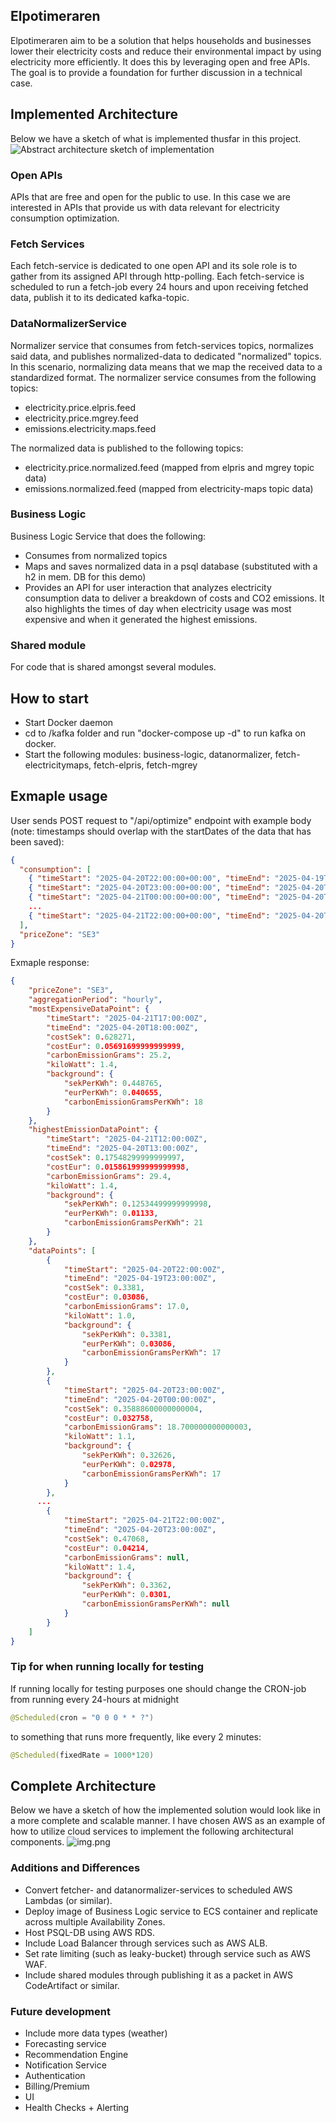 ## Elpotimeraren

Elpotimeraren aim to be a solution that helps households and businesses lower their electricity costs and reduce their environmental impact by using electricity more efficiently. It does this by leveraging open and free APIs. The goal is to provide a foundation for further discussion in a technical case.

## Implemented Architecture
Below we have a sketch of what is implemented thusfar in this project.
![Abstract architecture sketch of implementation](img_1.png)

### Open APIs
APIs that are free and open for the public to use. In this case we are interested in APIs that provide us with data relevant for electricity consumption optimization.

### Fetch Services
Each fetch-service is dedicated to one open API and its sole role is to gather from its assigned API through http-polling. Each fetch-service is scheduled to run a fetch-job every 24 hours and upon receiving fetched data, publish it to its dedicated kafka-topic.

### DataNormalizerService
Normalizer service that consumes from fetch-services topics, normalizes said data, and publishes normalized-data to dedicated "normalized" topics.
In this scenario, normalizing data means that we map the received data to a standardized format. The normalizer service consumes from the following topics:
- electricity.price.elpris.feed
- electricity.price.mgrey.feed
- emissions.electricity.maps.feed

The normalized data is published to the following topics:
- electricity.price.normalized.feed (mapped from elpris and mgrey topic data)
- emissions.normalized.feed (mapped from electricity-maps topic data)

### Business Logic
Business Logic Service that does the following: 
- Consumes from normalized topics
- Maps and saves normalized data in a psql database (substituted with a h2 in mem. DB for this demo)
- Provides an API for user interaction that analyzes electricity consumption data to deliver a breakdown of costs and CO2 emissions. It also highlights the times of day when electricity usage was most expensive and when it generated the highest emissions.

### Shared module
For code that is shared amongst several modules.

## How to start
- Start Docker daemon 
- cd to /kafka folder and run "docker-compose up -d" to run kafka on docker.
- Start the following modules: business-logic, datanormalizer, fetch-electricitymaps, fetch-elpris, fetch-mgrey

## Exmaple usage
User sends POST request to "/api/optimize" endpoint with example body (note: timestamps should overlap with the startDates of the data that has been saved):

```json
{
  "consumption": [
    { "timeStart": "2025-04-20T22:00:00+00:00", "timeEnd": "2025-04-19T23:00:00+00:00", "kiloWatt": 1.0 },
    { "timeStart": "2025-04-20T23:00:00+00:00", "timeEnd": "2025-04-20T00:00:00+00:00", "kiloWatt": 1.1 },
    { "timeStart": "2025-04-21T00:00:00+00:00", "timeEnd": "2025-04-20T01:00:00+00:00", "kiloWatt": 1.2 },    
    ...
    { "timeStart": "2025-04-21T22:00:00+00:00", "timeEnd": "2025-04-20T23:00:00+00:00", "kiloWatt": 1.4 }
  ],
  "priceZone": "SE3"
}
```

Exmaple response:
```json
{
    "priceZone": "SE3",
    "aggregationPeriod": "hourly",
    "mostExpensiveDataPoint": {
        "timeStart": "2025-04-21T17:00:00Z",
        "timeEnd": "2025-04-20T18:00:00Z",
        "costSek": 0.628271,
        "costEur": 0.05691699999999999,
        "carbonEmissionGrams": 25.2,
        "kiloWatt": 1.4,
        "background": {
            "sekPerKWh": 0.448765,
            "eurPerKWh": 0.040655,
            "carbonEmissionGramsPerKWh": 18
        }
    },
    "highestEmissionDataPoint": {
        "timeStart": "2025-04-21T12:00:00Z",
        "timeEnd": "2025-04-20T13:00:00Z",
        "costSek": 0.17548299999999997,
        "costEur": 0.015861999999999998,
        "carbonEmissionGrams": 29.4,
        "kiloWatt": 1.4,
        "background": {
            "sekPerKWh": 0.12534499999999998,
            "eurPerKWh": 0.01133,
            "carbonEmissionGramsPerKWh": 21
        }
    },
    "dataPoints": [
        {
            "timeStart": "2025-04-20T22:00:00Z",
            "timeEnd": "2025-04-19T23:00:00Z",
            "costSek": 0.3381,
            "costEur": 0.03086,
            "carbonEmissionGrams": 17.0,
            "kiloWatt": 1.0,
            "background": {
                "sekPerKWh": 0.3381,
                "eurPerKWh": 0.03086,
                "carbonEmissionGramsPerKWh": 17
            }
        },
        {
            "timeStart": "2025-04-20T23:00:00Z",
            "timeEnd": "2025-04-20T00:00:00Z",
            "costSek": 0.35888600000000004,
            "costEur": 0.032758,
            "carbonEmissionGrams": 18.700000000000003,
            "kiloWatt": 1.1,
            "background": {
                "sekPerKWh": 0.32626,
                "eurPerKWh": 0.02978,
                "carbonEmissionGramsPerKWh": 17
            }
        },
      ...
        {
            "timeStart": "2025-04-21T22:00:00Z",
            "timeEnd": "2025-04-20T23:00:00Z",
            "costSek": 0.47068,
            "costEur": 0.04214,
            "carbonEmissionGrams": null,
            "kiloWatt": 1.4,
            "background": {
                "sekPerKWh": 0.3362,
                "eurPerKWh": 0.0301,
                "carbonEmissionGramsPerKWh": null
            }
        }
    ]
}
```

### Tip for when running locally for testing
If running locally for testing purposes one should change the CRON-job from running every 24-hours at midnight
```java
@Scheduled(cron = "0 0 0 * * ?")
```
to something that runs more frequently, like every 2 minutes:

```java
@Scheduled(fixedRate = 1000*120)
```

## Complete Architecture
Below we have a sketch of how the implemented solution would look like in a more complete and scalable manner. I have chosen AWS as an example of how to utilize cloud services to implement the following architectural components.
![img.png](img.png)

### Additions and Differences
- Convert fetcher- and datanormalizer-services to scheduled AWS Lambdas (or similar).
- Deploy image of Business Logic service to ECS container and replicate across multiple Availability Zones.
- Host PSQL-DB using AWS RDS.
- Include Load Balancer through services such as AWS ALB.
- Set rate limiting (such as leaky-bucket) through service such as AWS WAF.
- Include shared modules through publishing it as a packet in AWS CodeArtifact or similar.

### Future development
- Include more data types (weather)
- Forecasting service
- Recommendation Engine
- Notification Service
- Authentication
- Billing/Premium
- UI
- Health Checks + Alerting
